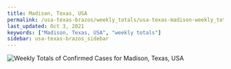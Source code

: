 ```yaml
---
title: Madison, Texas, USA
permalink: /usa-texas-brazos/weekly_totals/usa-texas-madison-weekly_totals.html
last_updated: Oct 3, 2021
keywords: ["Madison, Texas, USA", "weekly totals"]
sidebar: usa-texas-brazos_sidebar
---
```


![Weekly Totals of Confirmed Cases for Madison, Texas, USA](/covid_tracker/images/graphs/usa-texas-madison-weekly_totals_graph.png)
